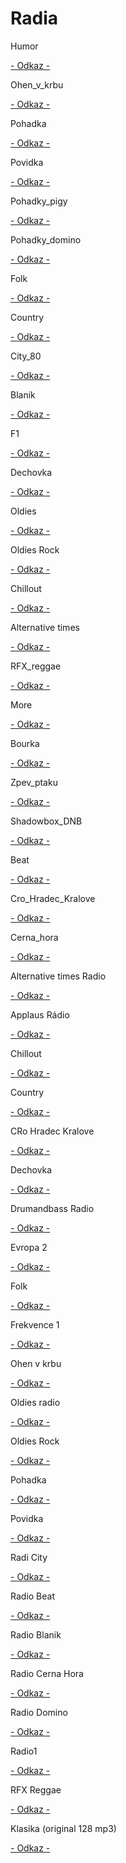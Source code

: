 # Radia

<p>Humor

</p>
<a href="http://mp3stream4.abradio.cz:8000/humor128.mp3">- Odkaz -</a>

<p>Ohen_v_krbu

</p>
<a href="http://ice6.abradio.cz/relax-fire128.mp3">- Odkaz -</a>

<p>Pohadka

</p>
<a href="http://ice3.abradio.cz/pohadka128.mp3">- Odkaz -</a>

<p>Povidka

</p>
<a href="http://ice3.abradio.cz/povidka128.mp3">- Odkaz -</a>

<p>Pohadky_pigy

</p>
<a href="http://pool.cdn.lagardere.cz/web-pg-pohadky">- Odkaz -</a>

<p>Pohadky_domino

</p>
<a href="http://mp3stream4.abradio.cz/domino128.mp3">- Odkaz -</a>

<p>Folk

</p>
<a href="http://mp3stream2.abradio.cz:8000/folk.mp3">- Odkaz -</a>

<p>Country 

</p>
<a href="http://mp3stream4.abradio.cz/country128.mp3">- Odkaz -</a>

<p>City_80

</p>
<a href="http://kocka.limemedia.cz:8000/city80128.mp3">- Odkaz -</a>

<p>Blanik


</p>
<a href="http://ice.abradio.cz/blanikcz128.mp3">- Odkaz -</a>

<p>F1

</p>
<a href="http://icecast4.play.cz:8000/frekvence1-128.mp3">- Odkaz -</a>

<p>Dechovka

</p> 
<a href="http://icecast5.play.cz:8000/dechovka128.mp3">- Odkaz -</a>


<p>Oldies

</p>
<a href="http://ice.abradio.cz/oldiesradio128.mp3">- Odkaz -</a>



<p>Oldies Rock

</p> 
<a href="http://mp3stream4.abradio.cz/oldiesrock128.mp3">- Odkaz -</a>

<p>Chillout

</p> 
<a href="http://mp3stream4.abradio.cz/chillout128.mp3">- Odkaz -</a>

<p>Alternative times

</p> 
<a href="http://ice3.abradio.cz/alternative128.mp3">- Odkaz -</a>

<p>RFX_reggae

</p> 
<a href="http://ice3.abradio.cz/rfx128.mp3">- Odkaz -</a>

<p>More

</p> 
<a href="http://ice6.abradio.cz/relax-sea128.mp3">- Odkaz -</a>

<p>Bourka

</p> 
<a href="http://ice6.abradio.cz/relax-thunder-rain128.mp3">- Odkaz -</a>

<p>Zpev_ptaku

</p> 
<a href="http://ice6.abradio.cz/relax-morning-birds128.mp3">- Odkaz -</a>

<p>
Shadowbox_DNB

</p> 
<a href="http://ice3.abradio.cz/shadowbox128.mp3">- Odkaz -</a>

<p>Beat

</p> 
<a href="http://icecast5.play.cz:443/radiobeat128.mp3">- Odkaz -</a>

<p>Cro_Hradec_Kralove

</p> 
<a href="http://icecast2.play.cz/crohk128.mp3">- Odkaz -</a>

<p>Cerna_hora

</p> 
<a href="http://icecast6.play.cz:443/cernahora128.mp3">- Odkaz -</a>

<p>Alternative times Radio

</p> 
<a href="http://ice3.abradio.cz/alternative128.mp3">- Odkaz -</a>

<p>Applaus Rádio

</p> 
<a href="http://mp3stream3.abradio.cz:8000/applaus128.mp3">- Odkaz -</a>



<p>Chillout 

</p> 
<a href="http://mp3stream4.abradio.cz/chillout128.mp3">- Odkaz -</a>



<p>Country

</p>  
<a href="http://mp3stream4.abradio.cz/country128.mp3">- Odkaz -</a>

<p>CRo Hradec Kralove 

</p> 
<a href="http://icecast2.play.cz/crohk128.mp3">- Odkaz -</a>

<p>Dechovka 

</p> 
<a href="http://icecast5.play.cz:8000/dechovka128.mp3">- Odkaz -</a>

<p>Drumandbass Radio 

</p> 
<a href="http://ice3.abradio.cz/shadowbox128.mp3">- Odkaz -</a>

<p>Evropa 2 

</p>
<a href="http://icecast3.play.cz/evropa2-128.mp3">- Odkaz -</a>

<p>Folk 

</p>
<a href="http://mp3stream2.abradio.cz:8000/folk.mp3">- Odkaz -</a>

<p>Frekvence 1 

</p>
<a href="http://icecast4.play.cz:8000/frekvence1-128.mp3">- Odkaz -</a>


<p>Ohen v krbu 

</p>
<a href="http://ice6.abradio.cz/relax-fire128.mp3">- Odkaz -</a>

<p>Oldies radio 

</p>
<a href="http://ice.abradio.cz/oldiesradio128.mp3">- Odkaz -</a>

<p>Oldies Rock 

</p>
<a href="http://mp3stream4.abradio.cz/oldiesrock128.mp3">- Odkaz -</a>

<p>Pohadka 

</p>
<a href="http://ice3.abradio.cz/pohadka128.mp3">- Odkaz -</a>

<p>Povidka 

</p>
<a href="http://ice3.abradio.cz/povidka128.mp3">- Odkaz -</a>

<p>Radi City 

</p>
<a href="http://kocka.limemedia.cz:8000/city80128.mp3">- Odkaz -</a>

<p>Radio Beat 

</p>
<a href="http://icecast5.play.cz:443/radiobeat128.mp3">- Odkaz -</a>

<p>Radio Blanik 

</p>
<a href="http://ice.abradio.cz/blanikcz128.mp3">- Odkaz -</a>

<p>Radio Cerna Hora 

</p>
<a href="http://icecast6.play.cz:443/cernahora128.mp3">- Odkaz -</a>

<p>Radio Domino 

</p>
<a href="http://mp3stream4.abradio.cz/domino128.mp3">- Odkaz -</a>

<p>Radio1 

</p>
<a href="http://icecast1.play.cz/radio1.mp3">- Odkaz -</a>

<p>RFX Reggae 

</p>
<a href="http://ice3.abradio.cz/rfx128.mp3">- Odkaz -</a>

<p>
Klasika (original 128 mp3) 

</p>
<a href="http://live.slovakradio.sk:8000/klasika_128.mp3">- Odkaz -</a>
